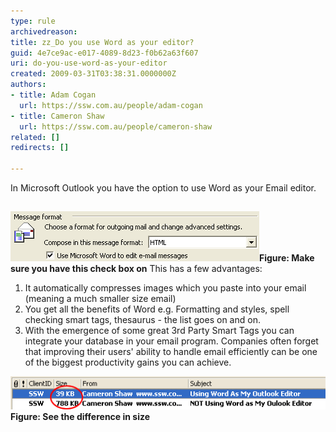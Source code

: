 ```yaml
---
type: rule
archivedreason: 
title: zz_Do you use Word as your editor?
guid: 4e7ce9ac-e017-4089-8d23-f0b62a63f607
uri: do-you-use-word-as-your-editor
created: 2009-03-31T03:38:31.0000000Z
authors:
- title: Adam Cogan
  url: https://ssw.com.au/people/adam-cogan
- title: Cameron Shaw
  url: https://ssw.com.au/people/cameron-shaw
related: []
redirects: []

---
```


In Microsoft Outlook you have the option to use Word as your Email editor. 

<!--endintro-->

## 
![Outlook Word As Editor](OutlookWordAsEditor.gif)**Figure: Make sure you have this check box on** 
This has a few advantages:

1. It automatically compresses images which you paste into your email (meaning a much smaller size email)
2. You get all the benefits of Word e.g. Formatting and styles, spell checking smart tags, thesaurus - the list goes on and on.
3. With the emergence of some great 3rd Party Smart Tags you can integrate your database in your email program. Companies often forget that improving their users' ability to handle email efficiently can be one of the biggest productivity gains you can achieve.

![Outlook Using Word As My Editor](OutlookUsingWordAsMyEditor.gif)**Figure: See the difference in size**
